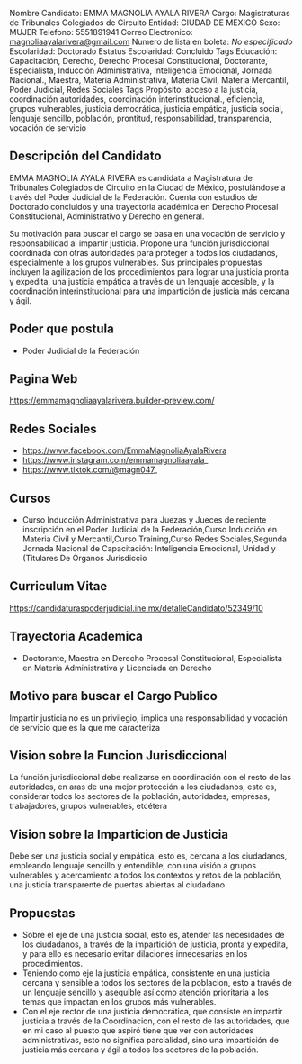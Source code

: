 Nombre Candidato: EMMA MAGNOLIA AYALA RIVERA
Cargo: Magistraturas de Tribunales Colegiados de Circuito
Entidad: CIUDAD DE MEXICO
Sexo: MUJER
Telefono: 5551891941
Correo Electronico: magnoliaayalarivera@gmail.com
Numero de lista en boleta: *No especificado*
Escolaridad: Doctorado
Estatus Escolaridad: Concluido
Tags Educación: Capacitación, Derecho, Derecho Procesal Constitucional, Doctorante, Especialista, Inducción Administrativa, Inteligencia Emocional, Jornada Nacional., Maestra, Materia Administrativa, Materia Civil, Materia Mercantil, Poder Judicial, Redes Sociales
Tags Propósito: acceso a la justicia, coordinación autoridades, coordinación interinstitucional., eficiencia, grupos vulnerables, justicia democrática, justicia empática, justicia social, lenguaje sencillo, población, prontitud, responsabilidad, transparencia, vocación de servicio


## Descripción del Candidato 

EMMA MAGNOLIA AYALA RIVERA es candidata a Magistratura de Tribunales Colegiados de Circuito en la Ciudad de México, postulándose a través del Poder Judicial de la Federación. Cuenta con estudios de Doctorado concluidos y una trayectoria académica en Derecho Procesal Constitucional, Administrativo y Derecho en general. 

Su motivación para buscar el cargo se basa en una vocación de servicio y responsabilidad al impartir justicia. Propone una función jurisdiccional coordinada con otras autoridades para proteger a todos los ciudadanos, especialmente a los grupos vulnerables. Sus principales propuestas incluyen la agilización de los procedimientos para lograr una justicia pronta y expedita, una justicia empática a través de un lenguaje accesible, y la coordinación interinstitucional para una impartición de justicia más cercana y ágil.


## Poder que postula

- Poder Judicial de la Federación


## Pagina Web

https://emmamagnoliaayalarivera.builder-preview.com/


## Redes Sociales

- https://www.facebook.com/EmmaMagnoliaAyalaRivera
- https://www.instagram.com/emmamagnoliaayala_
- https://www.tiktok.com/@magn047_


## Cursos

- Curso Inducción Administrativa para Juezas y Jueces de reciente inscripción en el Poder Judicial de la Federación,Curso Inducción en Materia Civil y Mercantil,Curso  Training,Curso Redes Sociales,Segunda Jornada Nacional de Capacitación: Inteligencia Emocional, Unidad y  (Titulares De Órganos Jurisdiccio


## Curriculum Vitae

https://candidaturaspoderjudicial.ine.mx/detalleCandidato/52349/10


## Trayectoria Academica

- Doctorante, Maestra en Derecho Procesal Constitucional, Especialista en Materia Administrativa y Licenciada en Derecho


## Motivo para buscar el Cargo Publico

Impartir justicia no es un privilegio, implica una responsabilidad y vocación de servicio que es la que me caracteriza


## Vision sobre la Funcion Jurisdiccional

La función jurisdiccional debe realizarse en coordinación con el resto de las autoridades, en aras de una mejor protección a los ciudadanos, esto es, considerar todos los sectores de la población, autoridades, empresas, trabajadores, grupos vulnerables, etcétera


## Vision sobre la Imparticion de Justicia

Debe ser una justicia social y empática, esto es, cercana a los ciudadanos, empleando lenguaje sencillo y entendible, con una visión a grupos vulnerables y acercamiento a todos los contextos y retos de la población, una justicia transparente de puertas abiertas al ciudadano


## Propuestas

- Sobre el eje de una justicia social, esto es, atender las necesidades de los ciudadanos, a través de la impartición de justicia, pronta y expedita, y para ello es necesario evitar dilaciones innecesarias en los procedimientos.
- Teniendo como eje la justicia empática, consistente en una justicia cercana y sensible a todos los sectores de la poblacion, esto a través de un lenguaje sencillo y asequible así como atención prioritaria a los temas que impactan en los grupos más vulnerables.
- Con el eje rector de una justicia democrática, que consiste en impartir justicia a través de la Coordinacion, con el resto de las autoridades, que en mi caso al puesto que aspiró tiene que ver con autoridades administrativas, esto no significa parcialidad, sino una impartición de justicia más cercana y ágil a todos los sectores de la población.

